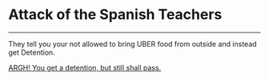# Attack of the Spanish Teachers

---------------------------------

They tell you your not allowed to bring UBER food from outside and instead get Detention.

[ARGH! You get a detention, but still shall pass.](../../dream/dream.md)